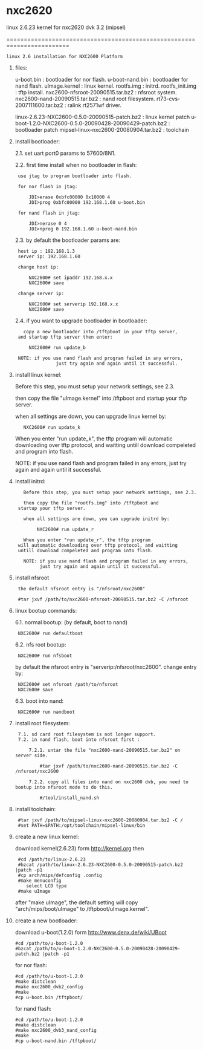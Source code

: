 nxc2620
=======

linux 2.6.23 kernel for nxc2620 dvk 3.2 (mipsel)


========================================================================

  	linux 2.6 installation for NXC2600 Platform


1. files:

	u-boot.bin			 : bootloader for nor flash.
	u-boot-nand.bin 		 : bootloader for nand flash.
	uImage.kernel			 : linux kernel.
	rootfs.img			 : initrd.
	rootfs_init.img      : tftp install.
	nxc2600-nfsroot-20090515.tar.bz2 : nfsroot system.
	nxc2600-nand-20090515.tar.bz2	 : nand root filesystem.
	rt73-cvs-2007111600.tar.bz2	 : ralink rt2571wf driver.

	linux-2.6.23-NXC2600-0.5.0-20090515-patch.bz2 : linux kernel patch
	u-boot-1.2.0-NXC2600-0.5.0-20090428-20090429-patch.bz2 : bootloader patch
	mipsel-linux-nxc2600-20080904.tar.bz2	      : toolchain



2. install bootloader:

	2.1. set uart port0 params to 57600/8N1.

	2.2. first time install when no bootloader in flash:

		use jtag to program bootloader into flash.

		for nor flash in jtag: 

		    JDI>erase 0xbfc00000 0x10000 4
		    JDI>prog 0xbfc00000 192.168.1.60 u-boot.bin

		for nand flash in jtag:

		    JDI>nerase 0 4
		    JDI>nprog 0 192.168.1.60 u-boot-nand.bin

	2.3. by default the bootloader params are:

		host ip	: 192.168.1.3
		server ip: 192.168.1.60

		change host ip:
			
		    NXC2600# set ipaddr 192.168.x.x
		    NXC2600# save

		change server ip:

		    NXC2600# set serverip 192.168.x.x
		    NXC2600# save

	2.4. if you want to upgrade bootloader in bootloader:

		  copy a new bootloader into /tftpboot in your tftp server, 
		and startup tftp server then enter:

		    NXC2600# run update_b

		NOTE: if you use nand flash and program failed in any errors,
                      just try again and again until it successful.



3. install linux kernel:

	  Before this step, you must setup your network settings, see 2.3.

	  then copy the file "uImage.kernel" into /tftpboot and
	startup your tftp server.

	  when all settings are down, you can upgrade linux kernel by:

	      NXC2600# run update_k

	  When you enter "run update_k", the tftp program
        will automatic downloading over tftp protocol, and waitting
        untill download compeleted and program into flash.

	  NOTE: if you use nand flash and program failed in any errors,
		just try again and again until it successful.

4. install initrd:

          Before this step, you must setup your network settings, see 2.3.

          then copy the file "rootfs.img" into /tftpboot and
        startup your tftp server.

          when all settings are down, you can upgrade initrd by:

               NXC2600# run update_r

          When you enter "run update_r", the tftp program
        will automatic downloading over tftp protocol, and waitting
        untill download compeleted and program into flash.

          NOTE: if you use nand flash and program failed in any errors,
                just try again and again until it successful.

5. install nfsroot

        the default nfsroot entry is "/nfsroot/nxc2600"

        #tar jxvf /path/to/nxc2600-nfsroot-20090515.tar.bz2 -C /nfsroot


6. linux bootup commands:

	6.1. normal bootup: (by default, boot to nand)

	    NXC2600# run defaultboot

	6.2. nfs root bootup:

	    NXC2600# run nfsboot

	  by default the nfsroot entry is "serverip:/nfsroot/nxc2600".
	change entry by:

	    NXC2600# set nfsroot /path/to/nfsroot
	    NXC2600# save


	6.3. boot into nand:

	    NXC2600# run nandboot



7. install root filesystem:

        7.1. sd card root filesystem is not longer support.
        7.2. in nand flash, boot into nfsroot first :

            7.2.1. untar the file "nxc2600-nand-20090515.tar.bz2" on server side.

                #tar jxvf /path/to/nxc2600-nand-20090515.tar.bz2 -C /nfsroot/nxc2600

            7.2.2. copy all files into nand on nxc2600 dvb, you need to bootup into nfsroot mode to do this.

                #/tool/install_nand.sh


8. install toolchain:

	    #tar jxvf /path/to/mipsel-linux-nxc2600-20080904.tar.bz2 -C /
	    #set PATH=$PATH:/opt/toolchain/mipsel-linux/bin

9. create a new linux kernel:

	download kernel(2.6.23) form http://kernel.org then
	
	    #cd /path/to/linux-2.6.23
	    #bzcat /path/to/linux-2.6.23-NXC2600-0.5.0-20090515-patch.bz2 |patch -p1
	    #cp arch/mips/defconfig .config
	    #make menuconfig
	       select LCD type
	    #make uImage

	after "make uImage", the default setting will copy "arch/mips/boot/uImage" to /tftpboot/uImage.kernel".




10. create a new bootloader:

	download u-boot(1.2.0) form http://www.denx.de/wiki/UBoot

	    #cd /path/to/u-boot-1.2.0
	    #bzcat /path/to/u-boot-1.2.0-NXC2600-0.5.0-20090428-20090429-patch.bz2 |patch -p1

	for nor flash:

	    #cd /path/to/u-boot-1.2.0
	    #make distclean
	    #make nxc2600_dvb2_config
	    #make
	    #cp u-boot.bin /tftpboot/


	for nand flash:

	    #cd /path/to/u-boot-1.2.0
	    #make distclean
	    #make nxc2600_dvb3_nand_config
	    #make
	    #cp u-boot-nand.bin /tftpboot/

